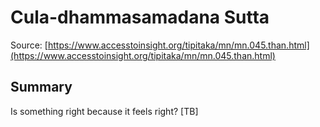 # Cula-dhammasamadana Sutta

Source: [https://www.accesstoinsight.org/tipitaka/mn/mn.045.than.html](https://www.accesstoinsight.org/tipitaka/mn/mn.045.than.html)

## Summary
Is something right because it feels right? [TB]